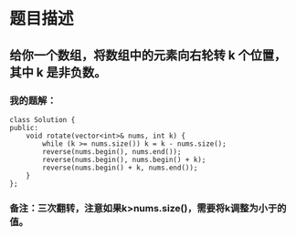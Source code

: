 # 题目描述
## 给你一个数组，将数组中的元素向右轮转 k 个位置，其中 k 是非负数。
### 我的题解：
```
class Solution {
public:
    void rotate(vector<int>& nums, int k) {
        while (k >= nums.size()) k = k - nums.size();
        reverse(nums.begin(), nums.end());
        reverse(nums.begin(), nums.begin() + k);
        reverse(nums.begin() + k, nums.end());
    }
};
```
### **备注**：三次翻转，注意如果k>nums.size()，需要将k调整为小于的值。